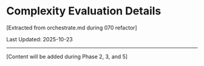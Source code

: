 # Complexity Evaluation Details

[Extracted from orchestrate.md during 070 refactor]

Last Updated: 2025-10-23

---

[Content will be added during Phase 2, 3, and 5]
